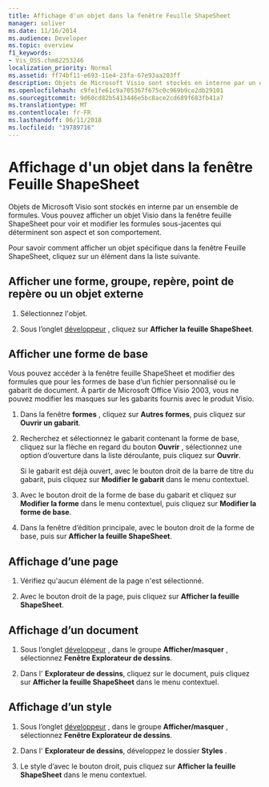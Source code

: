 ```yaml
---
title: Affichage d'un objet dans la fenêtre Feuille ShapeSheet
manager: soliver
ms.date: 11/16/2014
ms.audience: Developer
ms.topic: overview
f1_keywords:
- Vis_DSS.chm82253246
localization_priority: Normal
ms.assetid: ff74bf11-e693-11e4-23fa-67e93aa203ff
description: Objets de Microsoft Visio sont stockés en interne par un ensemble de formules. Vous pouvez afficher un objet Visio dans la fenêtre feuille ShapeSheet pour voir et modifier les formules sous-jacentes qui déterminent son aspect et son comportement.
ms.openlocfilehash: c9fe1fe61c9a705367f675c0c969b9ce2db29101
ms.sourcegitcommit: 9d60cd82b5413446e5bc8ace2cd689f683fb41a7
ms.translationtype: MT
ms.contentlocale: fr-FR
ms.lasthandoff: 06/11/2018
ms.locfileid: "19789716"
---
```

# <a name="show-an-object-in-the-shapesheet-window"></a>Affichage d'un objet dans la fenêtre Feuille ShapeSheet

Objets de Microsoft Visio sont stockés en interne par un ensemble de formules. Vous pouvez afficher un objet Visio dans la fenêtre feuille ShapeSheet pour voir et modifier les formules sous-jacentes qui déterminent son aspect et son comportement.
  
Pour savoir comment afficher un objet spécifique dans la fenêtre Feuille ShapeSheet, cliquez sur un élément dans la liste suivante.
  
## <a name="show-a-shape-group-guide-guide-point-or-foreign-object"></a>Afficher une forme, groupe, repère, point de repère ou un objet externe

1. Sélectionnez l'objet.
    
2. Sous l’onglet [développeur](run-in-developer-mode-display-the-developer-tab.md) , cliquez sur **Afficher la feuille ShapeSheet**.
    
## <a name="show-a-master"></a>Afficher une forme de base

Vous pouvez accéder à la fenêtre feuille ShapeSheet et modifier des formules que pour les formes de base d’un fichier personnalisé ou le gabarit de document. À partir de Microsoft Office Visio 2003, vous ne pouvez modifier les masques sur les gabarits fournis avec le produit Visio.
  
1. Dans la fenêtre **formes** , cliquez sur **Autres formes**, puis cliquez sur **Ouvrir un gabarit**.
    
2. Recherchez et sélectionnez le gabarit contenant la forme de base, cliquez sur la flèche en regard du bouton **Ouvrir** , sélectionnez une option d’ouverture dans la liste déroulante, puis cliquez sur **Ouvrir**. 
    
    Si le gabarit est déjà ouvert, avec le bouton droit de la barre de titre du gabarit, puis cliquez sur **Modifier le gabarit** dans le menu contextuel. 
    
3. Avec le bouton droit de la forme de base du gabarit et cliquez sur **Modifier la forme** dans le menu contextuel, puis cliquez sur **Modifier la forme de base**.
    
4. Dans la fenêtre d’édition principale, avec le bouton droit de la forme de base, puis sur **Afficher la feuille ShapeSheet**.
    
## <a name="show-a-page"></a>Affichage d’une page

1. Vérifiez qu'aucun élément de la page n'est sélectionné.
    
2. Avec le bouton droit de la page, puis cliquez sur **Afficher la feuille ShapeSheet**.
    
## <a name="show-a-document"></a>Affichage d’un document

1. Sous l’onglet [développeur](run-in-developer-mode-display-the-developer-tab.md) , dans le groupe **Afficher/masquer** , sélectionnez **Fenêtre Explorateur de dessins**.
    
2. Dans l' **Explorateur de dessins**, cliquez sur le document, puis cliquez sur **Afficher la feuille ShapeSheet** dans le menu contextuel. 
    
## <a name="show-a-style"></a>Affichage d’un style

1. Sous l’onglet [développeur](run-in-developer-mode-display-the-developer-tab.md) , dans le groupe **Afficher/masquer** , sélectionnez **Fenêtre Explorateur de dessins**.
    
2. Dans l' **Explorateur de dessins**, développez le dossier **Styles** . 
    
3. Le style d’avec le bouton droit, puis cliquez sur **Afficher la feuille ShapeSheet** dans le menu contextuel. 
    

